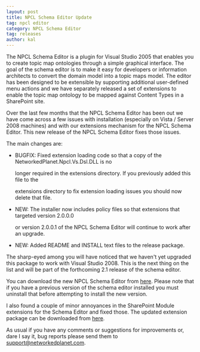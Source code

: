 ```yaml
---
layout: post
title: NPCL Schema Editor Update
tag: npcl editor
category: NPCL Schema Editor
tag: releases
author: kal
---
```

The NPCL Schema Editor is a plugin for Visual Studio 2005 that enables you to create topic map ontologies through a simple graphical interface. The goal of the schema editor is to make it easy for developers or information architects to convert the domain model into a topic maps model. The editor has been designed to be extensible by supporting additional user-defined menu actions and we have separately released a set of extensions to enable the topic map ontology to be mapped against Content Types in a SharePoint site.

Over the last few months that the NPCL Schema Editor has been out we have come across a few issues with installation (especially on Vista / Server 2008 machines) and with our extensions mechanism for the NPCL Schema Editor. This new release of the NPCL Schema Editor fixes those issues.

The main changes are:

<ul>

<li>

BUGFIX: Fixed extension loading code so that a copy of the NetworkedPlanet.Npcl.Vs.Dsl.DLL is no

longer required in the extensions directory. If you previously added this file to the

extensions directory to fix extension loading issues you should now delete that file.

</li>

<li>NEW: The installer now includes policy files so that extensions that targeted version 2.0.0.0

or version 2.0.0.1 of the NPCL Schema Editor will continue to work after an upgrade.</li>

<li>NEW: Added README and INSTALL text files to the release package.</li>

</ul>

The sharp-eyed among you will have noticed that we haven't yet upgraded this package to work with Visual Studio 2008. This is the next thing on the list and will be part of the forthcoming 2.1 release of the schema editor.

You can download the new NPCL Schema Editor from <a href="http://www.networkedplanet.com/download/npclschemaeditor/NPCLSchemaEditor-2.0.0.2.zip">here</a>. Please note that if you have a previous version of the schema editor installed you must uninstall that before attempting to install the new version.

I also found a couple of minor annoyances in the SharePoint Module extensions for the Schema Editor and fixed those. The updated extension package can be downloaded from <a href="http://www.networkedplanet.com/download/npclschemaeditor/sharepointmoduleextensions.zip">here</a>.

As usual if you have any comments or suggestions for improvements or, dare I say it, bug reports please send them to support@networkedplanet.com.

